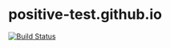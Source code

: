 # positive-test.github.io 
[![Build Status](https://travis-ci.org/alexandermukhin/blog.svg?branch=master)](https://travis-ci.org/alexandermukhin/blog)
